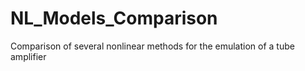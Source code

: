 # NL_Models_Comparison
Comparison of several nonlinear methods for the emulation of a tube amplifier
